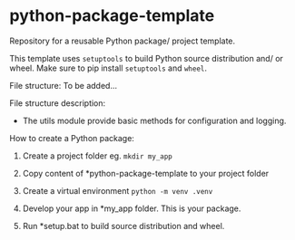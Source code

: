 # python-package-template
Repository for a reusable Python package/ project template. 

This template uses ```setuptools``` to build Python source distribution and/ or wheel. Make sure to pip install ```setuptools``` and ```wheel```.

File structure:
To be added...

File structure description:
* The utils module provide basic methods for configuration and logging. 

How to create a Python package:
1. Create a project folder eg. 
```mkdir my_app```

2. Copy content of *python-package-template to your project folder

3. Create a virtual environment 
```python -m venv .venv```

3. Develop your app in *my_app folder. This is your package. 

4. Run *setup.bat to build source distribution and wheel. 
